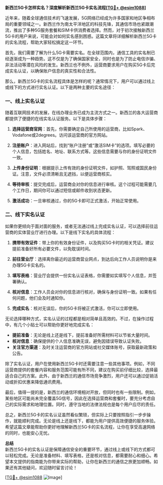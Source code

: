 **新西兰5G卡怎样实名？深度解析新西兰5G卡实名流程[[TG💪+ @esim1088](https://t.me/s/esim1088)]**

近年来，随着全球通信技术的飞速发展，5G网络已经成为许多国家和地区争相布局的重要领域之一。新西兰作为南太平洋地区的科技先锋，其通信市场也紧跟潮流，推出了多种5G服务套餐和SIM卡供消费者选择。然而，对于初次接触新西兰5G卡的用户来说，可能会对如何实名感到困惑。这篇文章将详细解析新西兰5G卡的实名流程，帮助大家轻松搞定这一环节。

首先，我们需要了解为什么5G卡需要实名。在全球范围内，通信工具的实名制已经逐渐成为一种趋势。这不仅是为了确保国家安全，同时也是为了防止电信诈骗、非法活动等潜在风险的发生。新西兰也不例外，运营商要求用户在购买5G卡后完成实名认证，以确保账户信息的真实性和合法性。

那么，新西兰5G卡的实名流程具体是怎样的呢？通常情况下，用户可以通过线上或线下的方式进行实名认证。以下是两种主要的实名途径：

### **一、线上实名认证**
随着互联网技术的发展，在线办理业务已成为主流方式之一。新西兰的各大运营商都提供了便捷的在线实名认证服务。以下是具体步骤：

1. **选择运营商官网**：首先，你需要确定自己所使用的运营商，比如Spark、Vodafone或2degrees。访问该运营商的官方网站。
   
2. **注册账户**：进入网站后，找到“账户注册”或“激活SIM卡”的选项。填写必要的个人信息，包括姓名、地址、联系方式等。这些信息需要与你的身份证明文件一致。

3. **上传身份证明**：根据提示上传有效的身份证明文件，如护照、驾照或国民身份证。注意，文件必须清晰且无遮挡，以便运营商核实。

4. **等待审核**：提交完成后，运营商会对你的信息进行审核。这个过程可能需要几个工作日，期间你可以通过短信或邮件收到状态更新。

5. **激活成功**：一旦审核通过，你的5G卡即可正式激活，开始正常使用。

### **二、线下实名认证**
如果你更倾向于面对面的服务，或者无法通过线上完成实名认证，可以选择前往运营商的实体营业厅进行办理。以下是线下实名的具体流程：

1. **携带有效证件**：带上你的有效身份证件，以及购买5G卡时的相关凭证。建议提前准备好所有必要文件，以免耽误时间。

2. **前往营业厅**：选择离你最近的运营商营业网点，到达后向工作人员说明你是来办理5G卡实名的。

3. **填写表格**：营业厅会提供一份实名认证表格，你需要如实填写个人信息，并签署确认。

4. **核对信息**：工作人员会对你的信息进行核对，确保与身份证明一致。如果有任何问题，他们会及时通知你。

5. **完成实名**：核对无误后，你的5G卡将被正式激活，你可以立即使用。

无论选择哪种方式，实名认证的过程都是相对简单且高效的。不过，在操作过程中，有几个小贴士可以帮助你更好地完成实名：

- **提前准备**：无论是线上还是线下，提前准备好所需材料可以节省大量时间。
- **核对信息**：确保提供的个人信息准确无误，避免因错误导致认证失败。
- **关注官方渠道**：及时关注运营商的官方网站或社交媒体账号，获取最新政策和公告。

除了实名认证，用户在使用新西兰5G卡时还需要注意一些其他事项。例如，不同运营商提供的套餐内容和服务范围可能有所不同，建议在购买前仔细比较，选择最适合自己的方案。此外，由于新西兰的通信市场竞争激烈，用户还可以通过促销活动或折扣优惠来降低通讯费用。

最后，值得一提的是，新西兰的通信环境相对开放，但同时也有一些限制。例如，某些地区可能尚未完全覆盖5G信号，因此在选择运营商和套餐时，要充分考虑自己的实际需求和地理位置。同时，遵守当地的法律法规也是每个用户应尽的责任。

总之，新西兰5G卡的实名认证虽然看似繁琐，但实际上只要按照指引一步步操作，就能顺利完成。无论是线上还是线下，都能为用户提供高效便捷的服务体验。希望这篇文章能帮助你更好地理解新西兰5G卡的实名流程，让你在享受高速网络的同时，也能安心无忧。

**总结**  
新西兰5G卡的实名认证是保障通信安全的重要环节，通过线上或线下的方式都可以轻松完成。无论是准备材料、填写表格，还是核对信息，都需要耐心和细心。希望本文提供的指南能为你带来实际的帮助，让你在新西兰的通信之旅更加顺畅。如果还有其他疑问，欢迎随时留言讨论！

[[TG💪+ @esim1088](https://t.me/s/esim1088) ![Image](https://i.postimg.cc/4NQfJmqS/Snipaste-2025-05-13-00-14-12.png)]